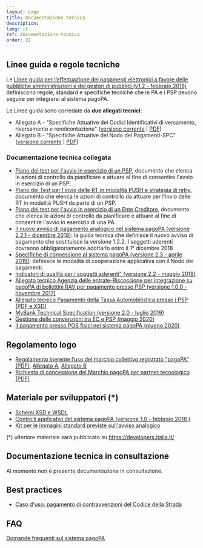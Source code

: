 ```yaml
---
layout: page
title: Documentazione tecnica
description: 
lang: it
ref: documentazione-tecnica
order: 22
---
```


## Linee guida e regole tecniche
Le <a href="https://github.com/pagopa/lg-pagopa-docs/blob/master/pdf/lineeguidapagamenti_v_1.2.pdf" target="_blank">Linee guida per l’effettuazione dei pagamenti elettronici a favore delle pubbliche amministrazioni e dei gestori di pubblici (v1.2 - febbraio 2018)</a> definiscono regole, standard e specifiche tecniche che le PA e i PSP devono seguire per integrarsi al sistema pagoPA.	

Le Linee guida sono corredate da **due allegati tecnici**:

* Allegato A - "Specifiche Attuative dei Codici Identificativi di versamento, riversamento e rendicontazione" ([versione corrente](https://docs.italia.it/italia/pagopa/pagopa-codici-docs/it/stabile/) \|     [PDF](https://docs.italia.it/projects/pagopa-codici-docs/downloads/pdf/stabile/))
* Allegato B - "Specifiche Attuative del Nodo dei Pagamenti-SPC" ([versione corrente](https://docs.italia.it/italia/pagopa/pagopa-specifichepagamenti-docs/it/stabile/) \| [PDF](https://docs.italia.it/projects/pagopa-specifichepagamenti-docs/downloads/pdf/stabile/))

### Documentazione tecnica collegata

* [Piano dei test per l'avvio in esercizio di un PSP](https://github.com/italia/lg-pagopa-docs/blob/master/documentazione_tecnica_collegata/psp/Piano_test_PSP.docx), documento che elenca le azioni di controllo da pianificare e attuare al fine di consentire l'avvio in esercizio di un PSP;
* [Piano dei Test per l'invio delle RT in modalità PUSH e strategia di retry](https://github.com/italia/lg-pagopa-docs/blob/master/documentazione_tecnica_collegata/psp/Piano_test_RT_PUSH_PSP_v1.1.docx), documento che elenca le azioni di controllo da attuare per l'invio delle RT in modalità PUSH da parte di un PSP.
* [Piano dei test per l'avvio in esercizio di un Ente Creditore](https://github.com/italia/lg-pagopa-docs/blob/master/documentazione_tecnica_collegata/adesione/piano_test_avvio_ec_20180615.pdf), documento che elenca le azioni di controllo da pianificare e attuare al fine di consentire l'avvio in esercizio di una PA.
* [Il nuovo avviso di pagamento analogico nel sistema pagoPA (versione 2.2.1 - dicembre 2018)](https://github.com/italia/lg-pagopa-docs/blob/master/documentazione_tecnica_collegata/documentazione_collegata/guidatecnica_avvisoanalogico_v2.2.1_con_alleg.pdf): la guida tecnica che definisce il nuovo avviso di pagamento che sostituisce la versione 1.2.2. I soggetti aderenti dovranno obbligatoriamente adottarlo entro il 1° dicembre 2018
* [Specifiche di connessione al sistema pagoPA (versione 2.3 - aprile 2019)](https://github.com/italia/lg-pagopa-docs/blob/master/documentazione_tecnica_collegata/documentazione_collegata/Sistema_pagoPA_-_Specifiche%20connessione_2.3.pdf): definisce le modalità di cooperazione applicativa con il Nodo dei pagamenti.
* [Indicatori di qualità per i soggetti aderenti" (versione 2.2 - maggio 2019)](https://github.com/italia/lg-pagopa-docs/blob/master/documentazione_tecnica_collegata/documentazione_collegata/SLA_aderente_2.2.pdf)
* [Allegato tecnico Agenzia delle entrate-Riscossione per integrazione su pagoPA di bollettini RAV per pagamento presso PSP (versione 1.0.0 - novembre 2017)](https://github.com/italia/lg-pagopa-docs/blob/master/documentazione_tecnica_collegata/documentazione_collegata/agengiaentraterisc_rav_psp.pdf)
* [Allegato tecnico Pagamento della Tassa Automobilistica presso i PSP (PDF e XSD)](https://github.com/italia/lg-pagopa-docs/blob/master/documentazione_tecnica_collegata/documentazione_collegata/bollo_auto_mod_4_0.zip)
* [MyBank Technical Specification (versione 2.0 - luglio 2019)](https://docs.google.com/document/d/1M5OEfN5RZSfBSKRuhYWX3WZkWVcivD4WpRxsjwyEUzE/edit?usp=sharing)
* [Gestione delle convenzioni tra EC e PSP (maggio 2020)](https://docs.google.com/document/d/1nn3Tkifkwog5KYfozyix7iN0V3DjeeeVIKkJ1tMcB_c/edit?usp=sharing)
* [Il pagamento presso POS fisici nel sistema pagoPA (giugno 2020)](https://docs.google.com/document/d/1BOG-OBQm7WMXyfpyPlfRc8ZhbxFJmt-3H7INMqG_oVY/edit?usp=sharing)

## Regolamento logo
* [Regolamento inerente l’uso del marchio collettivo registrato "pagoPA" (PDF)](https://github.com/italia/lg-pagopa-docs/blob/master/documentazione_tecnica_collegata/regolamento_logo/regolamento_uso_marchio_pagopa_2018_0_0.pdf), [Allegato A](https://github.com/italia/lg-pagopa-docs/blob/master/documentazione_tecnica_collegata/regolamento_logo/all_a_brandguidelines_0_0.pdf), [Allegato B](https://github.com/italia/lg-pagopa-docs/blob/master/documentazione_tecnica_collegata/regolamento_logo/brandguidelines_v_2_1.pdf)
* [Richiesta di concessione del Marchio pagoPA per partner tecnologico (PDF)](https://github.com/italia/lg-pagopa-docs/blob/master/documentazione_tecnica_collegata/regolamento_logo/richiesta_concessione_in_uso_marchio_pagopa_per_partner_tecnologico.pdf)

## Materiale per sviluppatori (*)
* [Schemi XSD e WSDL](https://github.com/italia/pagopa-specifichepagamenti-schemi)
* [Controlli applicativi del sistema pagoPA (versione 1.0 - febbraio 2018 )](https://github.com/pagopa/lg-pagopa-docs/blob/master/documentazione_tecnica_collegata/materiale_sviluppatori/elenco_controlli_nodo_2_1_new.pdf)
* [Kit per le immagini standard previste sull'avviso analogico](https://github.com/italia/lg-pagopa-docs/blob/master/documentazione_tecnica_collegata/materiale_sviluppatori/avviso-pagopa-assets.zip)

(*) ulteriore materiale sarà pubblicato su <https://developers.italia.it/>

## Documentazione tecnica in consultazione

Al momento non è presente documentazione in consultazione.

<!--
* <span class="badge badge-secondary">New</span> [Il pagamento presso POS fisici nel sistema pagoPA](https://docs.google.com/document/d/1BOG-OBQm7WMXyfpyPlfRc8ZhbxFJmt-3H7INMqG_oVY/edit?usp=sharing)
-->

## Best practices
* [Caso d'uso: pagamento di contravvenzioni del Codice della Strada](https://github.com/italia/lg-pagopa-docs/blob/master/documentazione_tecnica_collegata/best_practices/multe_con_preavviso_agid.pdf)

## FAQ

[Domande frequenti sul sistema pagoPA](https://docs.italia.it/italia/pagopa/pagopa-docs-faq/it/stabile/index.html)
